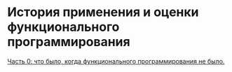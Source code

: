 История применения и оценки функционального программирования
=======

[Часть 0: что было, когда функционального программирования не было.](prehist.md)